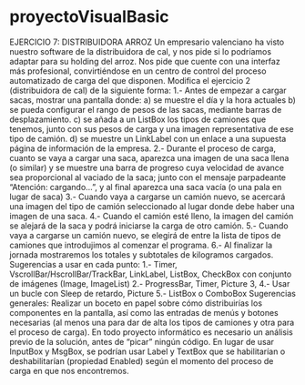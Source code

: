 # proyectoVisualBasic
EJERCICIO 7: DISTRIBUIDORA ARROZ
Un empresario valenciano ha visto nuestro software de la distribuidora de cal, y nos pide si
lo podríamos adaptar para su holding del arroz. Nos pide que cuente con una interfaz más
profesional, convirtiéndose en un centro de control del proceso automatizado de carga del que
disponen.
Modifica el ejercicio 2 (distribuidora de cal) de la siguiente forma:
1.- Antes de empezar a cargar sacas, mostrar una pantalla donde:
a) se muestre el día y la hora actuales
b) se pueda configurar el rango de pesos de las sacas, mediante barras de desplazamiento.
c) se añada a un ListBox los tipos de camiones que tenemos, junto con sus pesos de carga y
una imagen representativa de ese tipo de camión.
d) se muestre un LinkLabel con un enlace a una supuesta página de información de la
empresa.
2.- Durante el proceso de carga, cuanto se vaya a cargar una saca, aparezca una imagen de una
saca llena (o similar) y se muestre una barra de progreso cuya velocidad de avance sea
proporcional al vaciado de la saca; junto con el mensaje parpadeante “Atención: cargando…”, y al
final aparezca una saca vacía (o una pala en lugar de saca)
3.- Cuando vaya a cargarse un camión nuevo, se acercará una imagen del tipo de camión
seleccionado al lugar donde debe haber una imagen de una saca.
4.- Cuando el camión esté lleno, la imagen del camión se alejará de la saca y podrá iniciarse la
carga de otro camión.
5.- Cuando vaya a cargarse un camión nuevo, se elegirá de entre la lista de tipos de camiones que
introdujimos al comenzar el programa.
6.- Al finalizar la jornada mostraremos los totales y subtotales de kilogramos cargados.
Sugerencias a usar en cada punto:
1.- Timer, VscrollBar/HscrollBar/TrackBar, LinkLabel, ListBox, CheckBox con conjunto de
imágenes (Image, ImageList)
2.- ProgressBar, Timer, Picture
3, 4.- Usar un bucle con Sleep de retardo, Picture
5.- ListBox o ComboBox
Sugerencias generales:
Realizar un boceto en papel sobre cómo distribuirías los componentes en la pantalla, así
como las entradas de menús y botones necesarias (al menos una para dar de alta los tipos de
camiones y otra para el proceso de carga). En todo proyecto informático es necesario un análisis
previo de la solución, antes de “picar” ningún código.
En lugar de usar InputBox y MsgBox, se podrían usar Label y TextBox que se habilitarían o
deshabilitarían (propiedad Enabled) según el momento del proceso de carga en que nos
encontremos.
